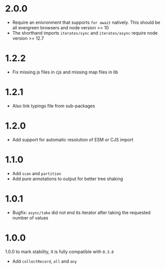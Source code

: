 # 2.0.0

- Require an enivronment that supports `for await` natively. This should
  be all evergreen browsers and node version >= 10
- The shorthand imports `iterates/sync` and `iterates/async` require node version >= 12.7

# 1.2.2

- Fix missing js files in cjs and missing map files in lib

# 1.2.1

- Also link typings file from sub-packages

# 1.2.0

- Add support for automatic resolution of ESM or CJS import

# 1.1.0

- Add `scan` and `partition`
- Add pure annotations to output for better tree shaking

# 1.0.1

- Bugfix: `async/take` did not end its iterator after taking the requested number of values

# 1.0.0

1.0.0 to mark stability, it is fully compatible with `0.3.8`

- Add `collectRecord`, `all` and `any`
